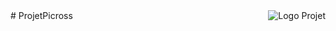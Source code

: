 <img align="right" src="https://github.com/bdi-carlo/ProjetPicross/blob/master/LogoPicross5.jpeg?raw=true" alt="Logo Projet">
# ProjetPicross
